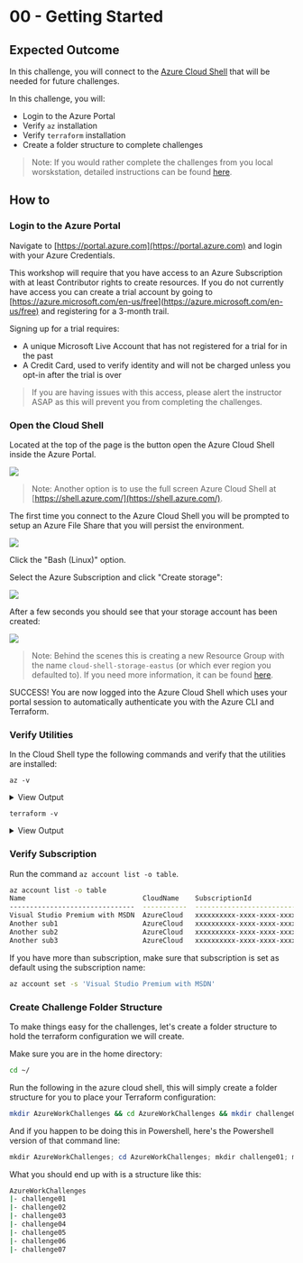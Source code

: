 # 00 - Getting Started

## Expected Outcome

In this challenge, you will connect to the [Azure Cloud Shell](https://azure.microsoft.com/en-us/features/cloud-shell/) that will be needed for future challenges.

In this challenge, you will:

- Login to the Azure Portal
- Verify `az` installation
- Verify `terraform` installation
- Create a folder structure to complete challenges

> Note: If you would rather complete the challenges from you local worskstation, detailed instructions can be found [here](local.md).
## How to

### Login to the Azure Portal

Navigate to [https://portal.azure.com](https://portal.azure.com) and login with your Azure Credentials.

This workshop will require that you have access to an Azure Subscription with at least Contributor rights to create resources. If you do not currently have access you can create a trial account by going to [https://azure.microsoft.com/en-us/free](https://azure.microsoft.com/en-us/free) and registering for a 3-month trail.

Signing up for a trial requires:

- A unique Microsoft Live Account that has not registered for a trial for in the past
- A Credit Card, used to verify identity and will not be charged unless you opt-in after the trial is over

> If you are having issues with this access, please alert the instructor ASAP as this will prevent you from completing the challenges.

### Open the Cloud Shell

Located at the top of the page is the button open the Azure Cloud Shell inside the Azure Portal.

![](../../img/2018-05-28-12-25-01.png)

> Note: Another option is to use the full screen Azure Cloud Shell at [https://shell.azure.com/](https://shell.azure.com/).

The first time you connect to the Azure Cloud Shell you will be prompted to setup an Azure File Share that you will persist the environment.

![](../../img/2018-05-28-12-27-31.png)

Click the "Bash (Linux)" option.

Select the Azure Subscription and click "Create storage":

![](../../img/2018-05-28-12-29-06.png)

After a few seconds you should see that your storage account has been created:

![](../../img/2018-05-28-12-30-33.png)

> Note: Behind the scenes this is creating a new Resource Group with the name `cloud-shell-storage-eastus` (or which ever region you defaulted to). If you need more information, it can be found [here](https://docs.microsoft.com/en-us/azure/cloud-shell/persisting-shell-storage).

SUCCESS!
You are now logged into the Azure Cloud Shell which uses your portal session to automatically authenticate you with the Azure CLI and Terraform.

### Verify Utilities

In the Cloud Shell type the following commands and verify that the utilities are installed:

`az -v`

<details><summary>View Output</summary>
<p>

```sh
$ az -v
azure-cli (2.24.0)

.
.
.

Python location '/opt/az/bin/python3'
Extensions directory '/home/tstraub/.azure/cliextensions'

Python (Linux) 3.6.1 (default, May 18 2018, 04:21:17)
[GCC 5.4.0 20160609]

Legal docs and information: aka.ms/AzureCliLegal
```
</p>
</details>

`terraform -v`

<details><summary>View Output</summary>
<p>

```sh
$ terraform -v
Terraform v0.15.4
```

</p>
</details>

### Verify Subscription

Run the command `az account list -o table`.

```sh
az account list -o table
Name                             CloudName    SubscriptionId                        State    IsDefault
-------------------------------  -----------  ------------------------------------  -------  -----------
Visual Studio Premium with MSDN  AzureCloud   xxxxxxxxxx-xxxx-xxxx-xxxx-xxxxxxxxxx  Enabled  True
Another sub1                     AzureCloud   xxxxxxxxxx-xxxx-xxxx-xxxx-xxxxxxxxxx  Enabled  False
Another sub2                     AzureCloud   xxxxxxxxxx-xxxx-xxxx-xxxx-xxxxxxxxxx  Enabled  False
Another sub3                     AzureCloud   xxxxxxxxxx-xxxx-xxxx-xxxx-xxxxxxxxxx  Enabled  False
```

If you have more than subscription, make sure that subscription is set as default using the subscription name:

```sh
az account set -s 'Visual Studio Premium with MSDN'
```

### Create Challenge Folder Structure

To make things easy for the challenges, let's create a folder structure to hold the terraform configuration we will create.

Make sure you are in the home directory:

```sh
cd ~/
```

Run the following in the azure cloud shell, this will simply create a folder structure for you to place your Terraform configuration:

```sh
mkdir AzureWorkChallenges && cd AzureWorkChallenges && mkdir challenge01 && mkdir challenge02 && mkdir challenge03 && mkdir challenge04 && mkdir challenge05 && mkdir challenge06 && mkdir challenge07
```

And if you happen to be doing this in Powershell, here's the Powershell version of that command line:
```powershell
mkdir AzureWorkChallenges; cd AzureWorkChallenges; mkdir challenge01; mkdir challenge02; mkdir challenge03; mkdir challenge04; mkdir challenge05; mkdir challenge06; mkdir challenge07
```

What you should end up with is a structure like this:

```sh
AzureWorkChallenges
|- challenge01
|- challenge02
|- challenge03
|- challenge04
|- challenge05
|- challenge06
|- challenge07
```
